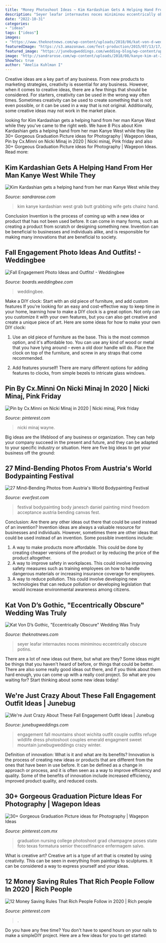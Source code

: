 ```yaml
---
title: "Money Photoshoot Ideas ~ Kim Kardashian Gets A Helping Hand From Her Man Kanye West While They"
description: "Seyer leafar internautes noces miniminou eccentrically obscure potins"
date: "2022-10-31"
categories:
- "ideas"
tags: ["ideas"]
images:
- "https://www.theknotnews.com/wp-content/uploads/2018/06/kat-von-d-wedding-personalized-wedding.jpg"
featuredImage: "https://s3.amazonaws.com/fest-production/2015/07/13/17/49/13/597/World_Bodypainting_Festival_2015_Daniel_Janesch_10.jpg"
featured_image: "https://junebugweddings.com/wedding-blog/wp-content/uploads/2016/08/MattMcElligottPhotography-Engagment-Submission-15-600x898-600x898.jpg"
image: "http://sandrarose.com/wp-content/uploads/2018/08/kanye-kim-at-2-chainz-reception1.jpg"
ShowToc: true
author: "Amelia Kuhlman I"
---
```



Creative ideas are a key part of any business. From new products to marketing strategies, creativity is essential for any business. However, when it comes to creative ideas, there are a few things that should be considered. For starters, creativity can be used in the wrong way often times. Sometimes creativity can be used to create something that is not even possible, or it can be used in a way that is not original. Additionally, some creative ideas may not work in the market place.

	

		
looking for Kim Kardashian gets a helping hand from her man Kanye West while they you've came to the right web. We have 8 Pics about Kim Kardashian gets a helping hand from her man Kanye West while they like 30+ Gorgeous Graduation Picture ideas for Photography | Wagepon Ideas, Pin by Cx.Minni on Nicki Minaj in 2020 | Nicki minaj, Pink friday and also 30+ Gorgeous Graduation Picture ideas for Photography | Wagepon Ideas. Read more:
		
    
## Kim Kardashian Gets A Helping Hand From Her Man Kanye West While They

<img loading=lazy src="http://sandrarose.com/wp-content/uploads/2018/08/kanye-kim-at-2-chainz-reception1.jpg" onerror="this.onerror=null;this.src='https://tse3.mm.bing.net/th?id=OIP.Q2i3o40GpzE48u_neKg3BQHaLG&amp;pid=15.1';" alt="Kim Kardashian gets a helping hand from her man Kanye West while they">

_Source: sandrarose.com_

>kim kanye kardashian west grab butt grabbing wife gets chainz hand. 

	

Conclusion
Invention is the process of coming up with a new idea or product that has not been used before. It can come in many forms, such as creating a product from scratch or designing something new. Invention can be beneficial to businesses and individuals alike, and is responsible for making many innovations that are beneficial to society.

    
## Fall Engagement Photo Ideas And Outfits! - Weddingbee

<img loading=lazy src="http://www-static.weddingbee.com/pics/228137/2014-08-27_09.19_.34_.png" onerror="this.onerror=null;this.src='https://tse2.mm.bing.net/th?id=OIP.GanylsLMRXCuf_m-_6x7MAHaKn&amp;pid=15.1';" alt="Fall Engagement Photo Ideas and Outfits! - Weddingbee">

_Source: boards.weddingbee.com_

>weddingbee. 

	

Make a DIY clock: Start with an old piece of furniture, and add custom features
If you're looking for an easy and cost-effective way to keep time in your home, learning how to make a DIY clock is a great option. Not only can you customize it with your own features, but you can also get creative and create a unique piece of art. Here are some ideas for how to make your own DIY clock:
1. Use an old piece of furniture as the base. This is the most common option, and it's affordable too. You can use any kind of wood or metal that you have lying around – even a old door handle will do. Place the clock on top of the furniture, and screw in any straps that come recommended.

2. Add features yourself! There are many different options for adding features to clocks, from simple bezels to intricate glass windows.

    
## Pin By Cx.Minni On Nicki Minaj In 2020 | Nicki Minaj, Pink Friday

<img loading=lazy src="https://i.pinimg.com/736x/aa/35/74/aa3574f19f99648780b89a31d34d2ba3.jpg" onerror="this.onerror=null;this.src='https://tse3.mm.bing.net/th?id=OIP.ytUU4dbdm-4jcEReIgGz6wHaHa&amp;pid=15.1';" alt="Pin by Cx.Minni on Nicki Minaj in 2020 | Nicki minaj, Pink friday">

_Source: pinterest.com_

>nicki minaj wayne. 

	

Big ideas are the lifeblood of any business or organization. They can help your company succeed in the present and future, and they can be adapted to your specific industry or situation. Here are five big ideas to get your business off the ground: 

    
## 27 Mind-Bending Photos From Austria&#039;s World Bodypainting Festival

<img loading=lazy src="https://s3.amazonaws.com/fest-production/2015/07/13/17/49/13/597/World_Bodypainting_Festival_2015_Daniel_Janesch_10.jpg" onerror="this.onerror=null;this.src='https://tse1.mm.bing.net/th?id=OIP.NmnwrJBVmroalW9mugWNAQHaLG&amp;pid=15.1';" alt="27 Mind-Bending Photos from Austria&#039;s World Bodypainting Festival">

_Source: everfest.com_

>festival bodypainting body janesch daniel painting mind freedom acceptance austria bending canvas fest. 

	

Conclusion: Are there any other ideas out there that could be used instead of an invention?
Invention ideas are always a valuable resource for businesses and individuals. However, sometimes there are other ideas that could be used instead of an invention. Some possible inventions include:
1. A way to make products more affordable. This could be done by creating cheaper versions of the product or by reducing the price of the product altogether.
2. A way to improve safety in workplaces. This could involve improving safety measures such as training employees on how to handle dangerous materials or increasing insurance coverage for employees.
3. A way to reduce pollution. This could involve developing new technologies that can reduce pollution or developing legislation that would increase environmental awareness among citizens.

    
## Kat Von D’s Gothic, &quot;Eccentrically Obscure&quot; Wedding Was Truly

<img loading=lazy src="https://www.theknotnews.com/wp-content/uploads/2018/06/kat-von-d-wedding-personalized-wedding.jpg" onerror="this.onerror=null;this.src='https://tse2.mm.bing.net/th?id=OIP.M_iah-PQAvW40l8WUHD19wHaHa&amp;pid=15.1';" alt="Kat Von D’s Gothic, &quot;Eccentrically Obscure&quot; Wedding Was Truly">

_Source: theknotnews.com_

>seyer leafar internautes noces miniminou eccentrically obscure potins. 

	

There are a lot of new ideas out there, but what are they? Some ideas might be things that you haven't heard of before, or things that could be better. There are also some really good ideas out there, and if you think about them hard enough, you can come up with a really cool project. So what are you waiting for? Start thinking about some new ideas today!

    
## We&#039;re Just Crazy About These Fall Engagement Outfit Ideas | Junebug

<img loading=lazy src="https://junebugweddings.com/wedding-blog/wp-content/uploads/2016/08/MattMcElligottPhotography-Engagment-Submission-15-600x898-600x898.jpg" onerror="this.onerror=null;this.src='https://tse3.mm.bing.net/th?id=OIP.CNfw8QQha3wVHB26ad04VwHaLF&amp;pid=15.1';" alt="We&#039;re Just Crazy About These Fall Engagement Outfit Ideas | Junebug">

_Source: junebugweddings.com_

>engagement fall mountains shoot wichita outfit couple outfits refuge wildlife dress photoshoot couples emerald engagment sweet mountain junebugweddings crazy winter. 

	

Definition of innovation: What is it and what are its benefits?
Innovation is the process of creating new ideas or products that are different from the ones that have been in use before. It can be defined as a change in approach or process, and it is often seen as a way to improve efficiency and quality. Some of the benefits of innovation include increased efficiency, improved product quality, and reduced costs.

    
## 30+ Gorgeous Graduation Picture Ideas For Photography | Wagepon Ideas

<img loading=lazy src="https://i.pinimg.com/736x/2f/a6/be/2fa6befb047c420d4af540ef0fb646df.jpg" onerror="this.onerror=null;this.src='https://tse2.mm.bing.net/th?id=OIP.zhX_lAZswESnELD1pMm-sAHaLG&amp;pid=15.1';" alt="30+ Gorgeous Graduation Picture ideas for Photography | Wagepon Ideas">

_Source: pinterest.com.mx_

>graduation nursing college photoshoot grad champagne poses state foto texas formatura senior thecostfinance enfermagem salvo. 

	

What is creative art?
Creative art is a type of art that is created by using creativity. This can be seen in everything from paintings to sculptures. It can be considered a way to express yourself and your ideas.

    
## 12 Money Saving Rules That Rich People Follow In 2020 | Rich People

<img loading=lazy src="https://i.pinimg.com/originals/37/16/ad/3716ad086e4a0e2c7b83fad608ce4e53.jpg" onerror="this.onerror=null;this.src='https://tse3.mm.bing.net/th?id=OIP.64YVuTyw_M8hwd_MYMeHdwHaLG&amp;pid=15.1';" alt="12 Money Saving Rules That Rich People Follow in 2020 | Rich people">

_Source: pinterest.com_

>. 

	

Do you have any free time? You don't have to spend hours on your nails to make a simpleDIY project. Here are a few ideas for you to get started: 

